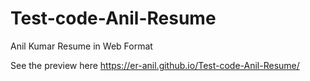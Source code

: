 # Test-code-Anil-Resume

Anil Kumar Resume in Web Format

See the preview here https://er-anil.github.io/Test-code-Anil-Resume/

